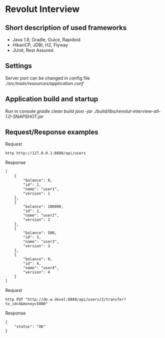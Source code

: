 # Revolut Interview #
## Short description of used frameworks ##
- Java 1.8, Gradle, Guice, Rapidoid
- HikariCP, JDBI, H2, Flyway
- JUnit, Rest Assured

## Settings ##
Server port can be changed in config file *./src/main/resources/application.conf*

## Application build and startup ##
Run in console
*gradle clean build*
*java -jar ./build/libs/revolut-interview-all-1.0-SNAPSHOT.jar*


## Request/Response examples ##
Request

`http http://127.0.0.1:8888/api/users`

Response

```
[
    {
        "balance": 0,
        "id": 1,
        "name": "user1",
        "version": 1
    },
    {
        "balance": 100000,
        "id": 2,
        "name": "user2",
        "version": 2
    },
    {
        "balance": 500,
        "id": 3,
        "name": "user3",
        "version": 3
    },
    {
        "balance": 0,
        "id": 4,
        "name": "user4",
        "version": 4
    }
]
```

Request

`http PUT "http://do.w.devel:8888/api/users/2/transfer?to_id=4&money=5000"`

Response

```
{
    "status": "OK"
}
```
